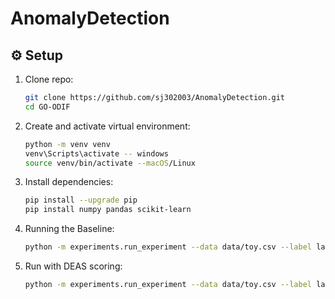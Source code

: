 # AnomalyDetection

## ⚙️ Setup

1. Clone repo:
   ```bash
   git clone https://github.com/sj302003/AnomalyDetection.git
   cd GO-ODIF

2. Create and activate virtual environment:
   ```bash
   python -m venv venv
   venv\Scripts\activate -- windows
   source venv/bin/activate --macOS/Linux

3. Install dependencies:
   ```bash
   pip install --upgrade pip
   pip install numpy pandas scikit-learn

4. Running the Baseline:
   ```bash
   python -m experiments.run_experiment --data data/toy.csv --label label --trees 100 --psi 128 --d_out 64 --depth 1

5. Run with DEAS scoring:
   ```bash
   python -m experiments.run_experiment --data data/toy.csv --label label --scoring deas




